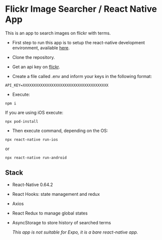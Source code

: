 # Flickr Image Searcher / React Native App

This is an app to search images on flickr with terms.

- First step to run this app is to setup the react-native development environment, available [here](https://reactnative.dev/docs/environment-setup).

- Clone the repository.

- Get an api key on [flickr](https://www.flickr.com/services/api/misc.api_keys.html).

- Create a file called .env and inform your keys in the following format:

```
API_KEY=XXXXXXXXXXXXXXXXXXXXXXXXXXXXXXXXXXXXXXX
```

- Execute:

```
npm i
```

If you are using iOS execute:

```
npx pod-install
```

- Then execute command, depending on the OS:

```
npx react-native run-ios
```

or

```
npx react-native run-android
```

## Stack

- React-Native 0.64.2
- React Hooks: state management and redux
- Axios
- React Redux to manage global states
- AsyncStorage to store history of searched terms

  _This app is not suitable for Expo, it is a bare react-native app._

```

```
